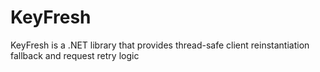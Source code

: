 # KeyFresh

KeyFresh is a .NET library that provides thread-safe client reinstantiation fallback and request retry logic

